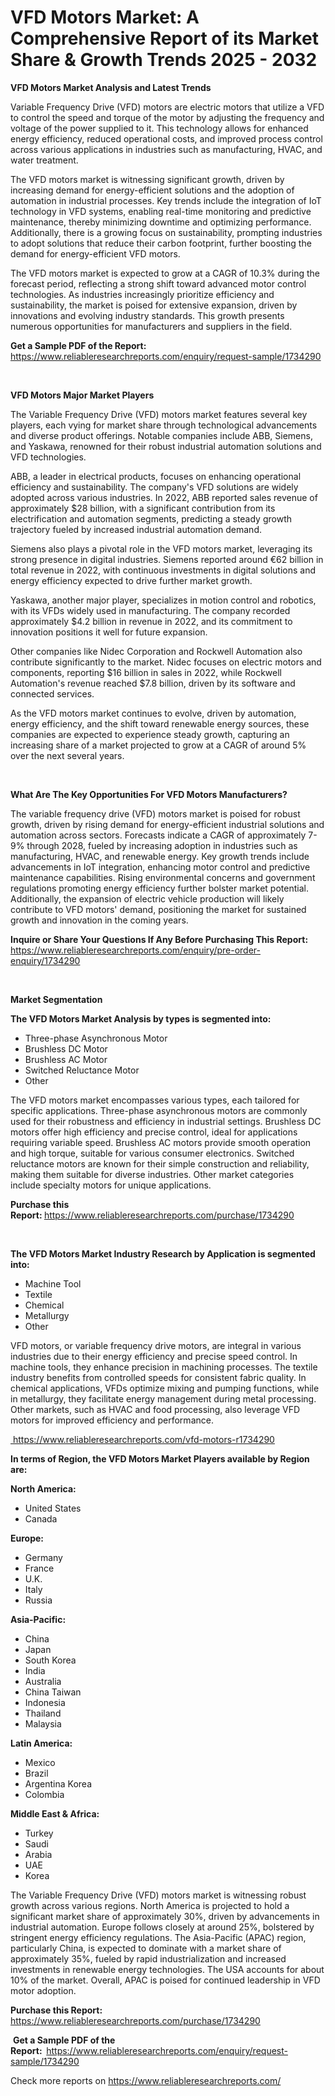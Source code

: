 <p><h1>VFD Motors Market: A Comprehensive Report of its Market Share & Growth Trends 2025 - 2032</h1></p><p><strong>VFD Motors Market Analysis and Latest Trends</strong></p>
<p><p>Variable Frequency Drive (VFD) motors are electric motors that utilize a VFD to control the speed and torque of the motor by adjusting the frequency and voltage of the power supplied to it. This technology allows for enhanced energy efficiency, reduced operational costs, and improved process control across various applications in industries such as manufacturing, HVAC, and water treatment.</p><p>The VFD motors market is witnessing significant growth, driven by increasing demand for energy-efficient solutions and the adoption of automation in industrial processes. Key trends include the integration of IoT technology in VFD systems, enabling real-time monitoring and predictive maintenance, thereby minimizing downtime and optimizing performance. Additionally, there is a growing focus on sustainability, prompting industries to adopt solutions that reduce their carbon footprint, further boosting the demand for energy-efficient VFD motors.</p><p>The VFD motors market is expected to grow at a CAGR of 10.3% during the forecast period, reflecting a strong shift toward advanced motor control technologies. As industries increasingly prioritize efficiency and sustainability, the market is poised for extensive expansion, driven by innovations and evolving industry standards. This growth presents numerous opportunities for manufacturers and suppliers in the field.</p></p>
<p><strong>Get a Sample PDF of the Report:&nbsp;</strong> <a href="https://www.reliableresearchreports.com/enquiry/request-sample/1734290?utm_campaign=2009&utm_medium=2&utm_source=Github&utm_content=ia&utm_term=18022025&utm_id=vfd-motors">https://www.reliableresearchreports.com/enquiry/request-sample/1734290</a></p>
<p>&nbsp;</p>
<p><strong>VFD Motors Major Market Players</strong></p>
<p><p>The Variable Frequency Drive (VFD) motors market features several key players, each vying for market share through technological advancements and diverse product offerings. Notable companies include ABB, Siemens, and Yaskawa, renowned for their robust industrial automation solutions and VFD technologies. </p><p>ABB, a leader in electrical products, focuses on enhancing operational efficiency and sustainability. The company's VFD solutions are widely adopted across various industries. In 2022, ABB reported sales revenue of approximately $28 billion, with a significant contribution from its electrification and automation segments, predicting a steady growth trajectory fueled by increased industrial automation demand.</p><p>Siemens also plays a pivotal role in the VFD motors market, leveraging its strong presence in digital industries. Siemens reported around €62 billion in total revenue in 2022, with continuous investments in digital solutions and energy efficiency expected to drive further market growth.</p><p>Yaskawa, another major player, specializes in motion control and robotics, with its VFDs widely used in manufacturing. The company recorded approximately $4.2 billion in revenue in 2022, and its commitment to innovation positions it well for future expansion.</p><p>Other companies like Nidec Corporation and Rockwell Automation also contribute significantly to the market. Nidec focuses on electric motors and components, reporting $16 billion in sales in 2022, while Rockwell Automation's revenue reached $7.8 billion, driven by its software and connected services.</p><p>As the VFD motors market continues to evolve, driven by automation, energy efficiency, and the shift toward renewable energy sources, these companies are expected to experience steady growth, capturing an increasing share of a market projected to grow at a CAGR of around 5% over the next several years.</p></p>
<p>&nbsp;</p>
<p><strong>What Are The Key Opportunities For VFD Motors Manufacturers?</strong></p>
<p><p>The variable frequency drive (VFD) motors market is poised for robust growth, driven by rising demand for energy-efficient industrial solutions and automation across sectors. Forecasts indicate a CAGR of approximately 7-9% through 2028, fueled by increasing adoption in industries such as manufacturing, HVAC, and renewable energy. Key growth trends include advancements in IoT integration, enhancing motor control and predictive maintenance capabilities. Rising environmental concerns and government regulations promoting energy efficiency further bolster market potential. Additionally, the expansion of electric vehicle production will likely contribute to VFD motors' demand, positioning the market for sustained growth and innovation in the coming years.</p></p>
<p><strong>Inquire or Share Your Questions If Any Before Purchasing This Report:</strong> <a href="https://www.reliableresearchreports.com/enquiry/pre-order-enquiry/1734290?utm_campaign=2009&utm_medium=2&utm_source=Github&utm_content=ia&utm_term=18022025&utm_id=vfd-motors">https://www.reliableresearchreports.com/enquiry/pre-order-enquiry/1734290</a></p>
<p>&nbsp;</p>
<p><strong>Market Segmentation</strong></p>
<p><strong>The VFD Motors Market Analysis by types is segmented into:</strong></p>
<p><ul><li>Three-phase Asynchronous Motor</li><li>Brushless DC Motor</li><li>Brushless AC Motor</li><li>Switched Reluctance Motor</li><li>Other</li></ul></p>
<p><p>The VFD motors market encompasses various types, each tailored for specific applications. Three-phase asynchronous motors are commonly used for their robustness and efficiency in industrial settings. Brushless DC motors offer high efficiency and precise control, ideal for applications requiring variable speed. Brushless AC motors provide smooth operation and high torque, suitable for various consumer electronics. Switched reluctance motors are known for their simple construction and reliability, making them suitable for diverse industries. Other market categories include specialty motors for unique applications.</p></p>
<p><strong>Purchase this Report:&nbsp;</strong><a href="https://www.reliableresearchreports.com/purchase/1734290?utm_campaign=2009&utm_medium=2&utm_source=Github&utm_content=ia&utm_term=18022025&utm_id=vfd-motors">https://www.reliableresearchreports.com/purchase/1734290</a></p>
<p>&nbsp;</p>
<p><strong>The VFD Motors Market Industry Research by Application is segmented into:</strong></p>
<p><ul><li>Machine Tool</li><li>Textile</li><li>Chemical</li><li>Metallurgy</li><li>Other</li></ul></p>
<p><p>VFD motors, or variable frequency drive motors, are integral in various industries due to their energy efficiency and precise speed control. In machine tools, they enhance precision in machining processes. The textile industry benefits from controlled speeds for consistent fabric quality. In chemical applications, VFDs optimize mixing and pumping functions, while in metallurgy, they facilitate energy management during metal processing. Other markets, such as HVAC and food processing, also leverage VFD motors for improved efficiency and performance.</p></p>
<p><a href="https://www.reliableresearchreports.com/vfd-motors-r1734290?utm_campaign=2009&utm_medium=2&utm_source=Github&utm_content=ia&utm_term=18022025&utm_id=vfd-motors">&nbsp;https://www.reliableresearchreports.com/vfd-motors-r1734290</a></p>
<p><strong>In terms of Region, the VFD Motors Market Players available by Region are:</strong></p>
<p>
    <p> <strong> North America: </strong>
        <ul>
            <li>United States</li>
            <li>Canada</li>
        </ul>
        </p> 
    <p> <strong> Europe: </strong>
        <ul>
            <li>Germany</li>
            <li>France</li>
            <li>U.K.</li>
            <li>Italy</li>
            <li>Russia</li>
        </ul>
        </p> 
    <p> <strong> Asia-Pacific: </strong>
        <ul>
            <li>China</li>
            <li>Japan</li>
            <li>South Korea</li>
            <li>India</li>
            <li>Australia</li>
            <li>China Taiwan</li>
            <li>Indonesia</li>
            <li>Thailand</li>
            <li>Malaysia</li>
        </ul>
        </p> 
    <p> <strong> Latin America: </strong>
        <ul>
            <li>Mexico</li>
            <li>Brazil</li>
            <li>Argentina Korea</li>
            <li>Colombia</li>
        </ul>
        </p> 
    <p> <strong> Middle East & Africa: </strong>
        <ul>
            <li>Turkey</li>
            <li>Saudi</li>
            <li>Arabia</li>
            <li>UAE</li>
            <li>Korea</li>
        </ul>
    </p>
    </p>
<p><p>The Variable Frequency Drive (VFD) motors market is witnessing robust growth across various regions. North America is projected to hold a significant market share of approximately 30%, driven by advancements in industrial automation. Europe follows closely at around 25%, bolstered by stringent energy efficiency regulations. The Asia-Pacific (APAC) region, particularly China, is expected to dominate with a market share of approximately 35%, fueled by rapid industrialization and increased investments in renewable energy technologies. The USA accounts for about 10% of the market. Overall, APAC is poised for continued leadership in VFD motor adoption.</p></p>
<p><strong>Purchase this Report: </strong><a href="https://www.reliableresearchreports.com/purchase/1734290?utm_campaign=2009&utm_medium=2&utm_source=Github&utm_content=ia&utm_term=18022025&utm_id=vfd-motors">https://www.reliableresearchreports.com/purchase/1734290</a></p>
<p>&nbsp;<strong>Get a Sample PDF of the Report:&nbsp;&nbsp;</strong><a href="https://www.reliableresearchreports.com/enquiry/request-sample/1734290?utm_campaign=2009&utm_medium=2&utm_source=Github&utm_content=ia&utm_term=18022025&utm_id=vfd-motors">https://www.reliableresearchreports.com/enquiry/request-sample/1734290</a></p>
<p><strong></strong></p>
<p>Check more reports on <a href="https://www.reliableresearchreports.com/?utm_campaign=2009&utm_medium=2&utm_source=Github&utm_content=ia&utm_term=18022025&utm_id=vfd-motors">https://www.reliableresearchreports.com/</a></p>